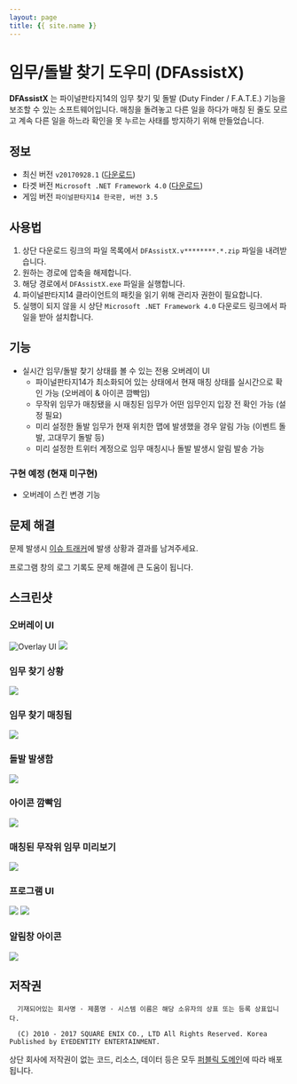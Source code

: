 ```yaml
---
layout: page
title: {{ site.name }}
---
```


# 임무/돌발 찾기 도우미 (DFAssistX)
**DFAssistX** 는 파이널판타지14의 임무 찾기 및 돌발 (Duty Finder / F.A.T.E.) 기능을 보조할 수 있는 소프트웨어입니다.
매칭을 돌려놓고 다른 일을 하다가 매칭 된 줄도 모르고 계속 다른 일을 하느라 확인을 못 누르는 사태를 방지하기 위해 만들었습니다.

## 정보
- 최신 버전 ```v20170928.1``` ([다운로드](https://github.com/devunt/DFAssistX/releases/latest))
- 타겟 버전 ```Microsoft .NET Framework 4.0``` ([다운로드](https://www.microsoft.com/en-us/download/details.aspx?id=17851))
- 게임 버전 ```파이널판타지14 한국판, 버전 3.5```

## 사용법
1. 상단 다운로드 링크의 파일 목록에서 ``DFAssistX.v********.*.zip`` 파일을 내려받습니다.
2. 원하는 경로에 압축을 해제합니다.
3. 해당 경로에서 ``DFAssistX.exe`` 파일을 실행합니다.
4. 파이널판타지14 클라이언트의 패킷을 읽기 위해 관리자 권한이 필요합니다.
5. 실행이 되지 않을 시 상단 ``Microsoft .NET Framework 4.0`` 다운로드 링크에서 파일을 받아 설치합니다.

## 기능
- 실시간 임무/돌발 찾기 상태를 볼 수 있는 전용 오버레이 UI
  - 파이널판타지14가 최소화되어 있는 상태에서 현재 매칭 상태를 실시간으로 확인 가능 (오버레이 & 아이콘 깜빡임)
  - 무작위 임무가 매칭됐을 시 매칭된 임무가 어떤 임무인지 입장 전 확인 가능 (설정 필요)
  - 미리 설정한 돌발 임무가 현재 위치한 맵에 발생했을 경우 알림 가능 (이벤트 돌발, 고대무기 돌발 등)
  - 미리 설정한 트위터 계정으로 임무 매칭시나 돌발 발생시 알림 발송 가능

### 구현 예정 (현재 미구현)
- 오버레이 스킨 변경 기능

## 문제 해결
문제 발생시 [이슈 트래커](https://github.com/devunt/DFAssistX/issues)에 발생 상황과 결과를 남겨주세요.

프로그램 창의 로그 기록도 문제 해결에 큰 도움이 됩니다.

## 스크린샷

### 오버레이 UI
![Overlay UI](https://i.imgur.com/US7qpwX.png)
![](https://i.imgur.com/Dd8xCqh.png)

### 임무 찾기 상황
![](https://i.imgur.com/VNWOUyh.png)

### 임무 찾기 매칭됨
![](https://i.imgur.com/GeU5i23.gif)

### 돌발 발생함
![](https://i.imgur.com/d2c2nc1.gif)

### 아이콘 깜빡임
![](https://i.imgur.com/ndNAFZ8.gif)

### 매칭된 무작위 임무 미리보기
![](https://i.imgur.com/Up0iXSM.png)

### 프로그램 UI
![](https://i.imgur.com/61dtKcW.png)
![](https://i.imgur.com/QtgLB2E.png)

### 알림창 아이콘
![](https://i.imgur.com/1zDkoDS.png)

## 저작권
```
  기재되어있는 회사명 · 제품명 · 시스템 이름은 해당 소유자의 상표 또는 등록 상표입니다.

  (C) 2010 - 2017 SQUARE ENIX CO., LTD All Rights Reserved. Korea Published by EYEDENTITY ENTERTAINMENT.
```
상단 회사에 저작권이 없는 코드, 리소스, 데이터 등은 모두
[퍼블릭 도메인](https://ko.wikipedia.org/wiki/%ED%8D%BC%EB%B8%94%EB%A6%AD_%EB%8F%84%EB%A9%94%EC%9D%B8)에 따라 배포됩니다.
